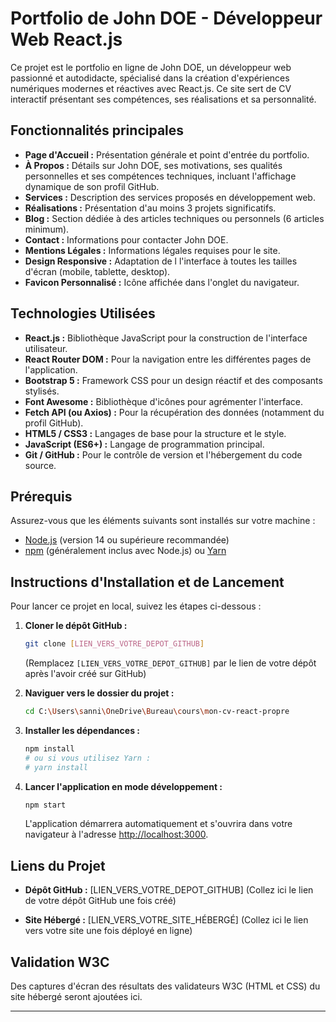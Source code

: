 # Portfolio de John DOE - Développeur Web React.js

Ce projet est le portfolio en ligne de John DOE, un développeur web passionné et autodidacte, spécialisé dans la création d'expériences numériques modernes et réactives avec React.js. Ce site sert de CV interactif présentant ses compétences, ses réalisations et sa personnalité.

## Fonctionnalités principales

* **Page d'Accueil :** Présentation générale et point d'entrée du portfolio.
* **À Propos :** Détails sur John DOE, ses motivations, ses qualités personnelles et ses compétences techniques, incluant l'affichage dynamique de son profil GitHub.
* **Services :** Description des services proposés en développement web.
* **Réalisations :** Présentation d'au moins 3 projets significatifs.
* **Blog :** Section dédiée à des articles techniques ou personnels (6 articles minimum).
* **Contact :** Informations pour contacter John DOE.
* **Mentions Légales :** Informations légales requises pour le site.
* **Design Responsive :** Adaptation de l l'interface à toutes les tailles d'écran (mobile, tablette, desktop).
* **Favicon Personnalisé :** Icône affichée dans l'onglet du navigateur.

## Technologies Utilisées

* **React.js :** Bibliothèque JavaScript pour la construction de l'interface utilisateur.
* **React Router DOM :** Pour la navigation entre les différentes pages de l'application.
* **Bootstrap 5 :** Framework CSS pour un design réactif et des composants stylisés.
* **Font Awesome :** Bibliothèque d'icônes pour agrémenter l'interface.
* **Fetch API (ou Axios) :** Pour la récupération des données (notamment du profil GitHub).
* **HTML5 / CSS3 :** Langages de base pour la structure et le style.
* **JavaScript (ES6+) :** Langage de programmation principal.
* **Git / GitHub :** Pour le contrôle de version et l'hébergement du code source.

## Prérequis

Assurez-vous que les éléments suivants sont installés sur votre machine :

* [Node.js](https://nodejs.org/fr/) (version 14 ou supérieure recommandée)
* [npm](https://www.npmjs.com/) (généralement inclus avec Node.js) ou [Yarn](https://yarnpkg.com/)

## Instructions d'Installation et de Lancement

Pour lancer ce projet en local, suivez les étapes ci-dessous :

1.  **Cloner le dépôt GitHub :**
    ```bash
    git clone [LIEN_VERS_VOTRE_DEPOT_GITHUB]
    ```
    (Remplacez `[LIEN_VERS_VOTRE_DEPOT_GITHUB]` par le lien de votre dépôt après l'avoir créé sur GitHub)

2.  **Naviguer vers le dossier du projet :**
    ```bash
    cd C:\Users\sanni\OneDrive\Bureau\cours\mon-cv-react-propre
    ```

3.  **Installer les dépendances :**
    ```bash
    npm install
    # ou si vous utilisez Yarn :
    # yarn install
    ```

4.  **Lancer l'application en mode développement :**
    ```bash
    npm start
    ```
    L'application démarrera automatiquement et s'ouvrira dans votre navigateur à l'adresse [http://localhost:3000](http://localhost:3000).

## Liens du Projet

* **Dépôt GitHub :** [LIEN_VERS_VOTRE_DEPOT_GITHUB]
    (Collez ici le lien de votre dépôt GitHub une fois créé)

* **Site Hébergé :** [LIEN_VERS_VOTRE_SITE_HÉBERGÉ]
    (Collez ici le lien vers votre site une fois déployé en ligne)

## Validation W3C

Des captures d'écran des résultats des validateurs W3C (HTML et CSS) du site hébergé seront ajoutées ici.

---